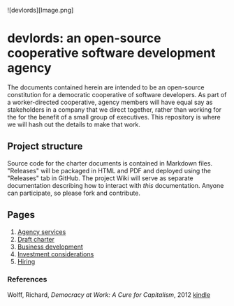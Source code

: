 
![devlords][Image.png]

# devlords: an open-source cooperative software development agency

The documents contained herein are intended to be an open-source constitution for a democratic cooperative of software
developers.
As part of a worker-directed cooperative, agency members will have equal say as stakeholders in a company that we direct
together, rather than working for the for the benefit of a small group of executives. This repository is where we will
hash out the details to make that work.

## Project structure

Source code for the charter documents is contained in Markdown files. "Releases" will be packaged in HTML and PDF and
deployed using the "Releases" tab in GitHub. The project Wiki will serve as separate documentation describing how to
interact with _this_ documentation. Anyone can participate, so please fork and contribute.

## Pages

1. [Agency services](./org/p2-what-we-do.md)
1. [Draft charter](./org/p3-charter.md)
2. [Business development](./org/p4-busdev.md)
3. [Investment considerations](./org/p5-investment.md)
4. [Hiring](./org/p6-hiring.md)

### References

Wolff, Richard, _Democracy at Work: A Cure for Capitalism_, 2012 [kindle](http://www.amazon.com/Democracy-at-Work-Cure-Capitalism-ebook/dp/B009CGZIPU/ref=tmm_kin_swatch_0?_encoding=UTF8&sr=&qid=)
